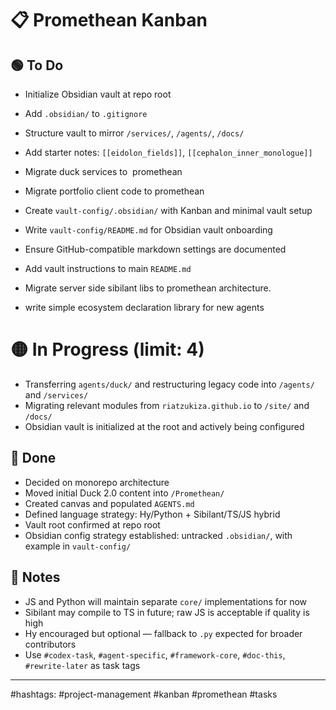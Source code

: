 # 📋 Promethean Kanban

## 🟢 To Do

* Initialize Obsidian vault at repo root

* Add `.obsidian/` to `.gitignore`

* Structure vault to mirror `/services/`, `/agents/`, `/docs/`

* Add starter notes: `[[eidolon_fields]]`, `[[cephalon_inner_monologue]]`

* Migrate duck services to  promethean

* Migrate portfolio client code to promethean

* Create `vault-config/.obsidian/` with Kanban and minimal vault setup

* Write `vault-config/README.md` for Obsidian vault onboarding

* Ensure GitHub-compatible markdown settings are documented

* Add vault instructions to main `README.md`

* Migrate server side sibilant libs to promethean architecture.

* write simple ecosystem declaration library for new agents

# 🟡 In Progress (limit: 4)

* Transferring `agents/duck/` and restructuring legacy code into `/agents/` and `/services/`
* Migrating relevant modules from `riatzukiza.github.io` to `/site/` and `/docs/`
* Obsidian vault is initialized at the root and actively being configured

## 🔵 Done

* Decided on monorepo architecture
* Moved initial Duck 2.0 content into `/Promethean/`
* Created canvas and populated `AGENTS.md`
* Defined language strategy: Hy/Python + Sibilant/TS/JS hybrid
* Vault root confirmed at repo root
* Obsidian config strategy established: untracked `.obsidian/`, with example in `vault-config/`

## 🧠 Notes

* JS and Python will maintain separate `core/` implementations for now
* Sibilant may compile to TS in future; raw JS is acceptable if quality is high
* Hy encouraged but optional — fallback to `.py` expected for broader contributors
* Use `#codex-task`, `#agent-specific`, `#framework-core`, `#doc-this`, `#rewrite-later` as task tags

---

\#hashtags: #project-management #kanban #promethean #tasks
